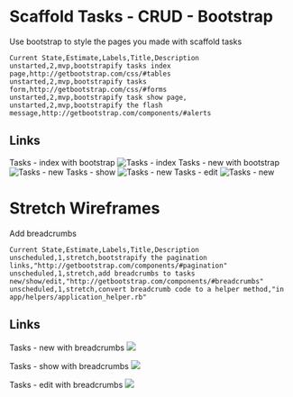 # Scaffold Tasks - CRUD - Bootstrap

Use bootstrap to style the pages you made with scaffold tasks

```
Current State,Estimate,Labels,Title,Description
unstarted,2,mvp,bootstrapify tasks index page,http://getbootstrap.com/css/#tables
unstarted,2,mvp,bootstrapify tasks form,http://getbootstrap.com/css/#forms
unstarted,2,mvp,bootstrapify task show page,
unstarted,2,mvp,bootstrapify the flash message,http://getbootstrap.com/components/#alerts
```

## Links ##
Tasks - index with bootstrap
![Tasks - index](https://galvanize.mybalsamiq.com/mockups/2349052.png?key=dd6f91232218fa4d6cbf663738e10e0cfca3e151)
Tasks - new with bootstrap
![Tasks - new](https://galvanize.mybalsamiq.com/mockups/2349046.png?key=dd6f91232218fa4d6cbf663738e10e0cfca3e151)
Tasks - show
![Tasks - new](https://galvanize.mybalsamiq.com/mockups/2349061.png?key=dd6f91232218fa4d6cbf663738e10e0cfca3e151)
Tasks - edit
![Tasks - new](https://galvanize.mybalsamiq.com/mockups/2352652.png?key=dd6f91232218fa4d6cbf663738e10e0cfca3e151)


# Stretch Wireframes

Add breadcrumbs

```
Current State,Estimate,Labels,Title,Description
unscheduled,1,stretch,bootstrapify the pagination links,"http://getbootstrap.com/components/#pagination"
unscheduled,1,stretch,add breadcrumbs to tasks new/show/edit,"http://getbootstrap.com/components/#breadcrumbs"
unscheduled,1,stretch,convert breadcrumb code to a helper method,"in app/helpers/application_helper.rb"
```

## Links ##

Tasks - new with breadcrumbs
![](https://galvanize.mybalsamiq.com/mockups/2353679.png?key=dd6f91232218fa4d6cbf663738e10e0cfca3e151)

Tasks - show with breadcrumbs
![](https://galvanize.mybalsamiq.com/mockups/2353676.png?key=dd6f91232218fa4d6cbf663738e10e0cfca3e151)

Tasks - edit with breadcrumbs
![](https://galvanize.mybalsamiq.com/mockups/2353680.png?key=dd6f91232218fa4d6cbf663738e10e0cfca3e151)
